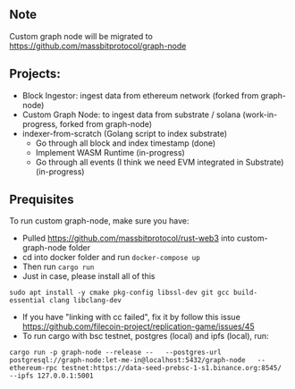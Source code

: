## Note
Custom graph node will be migrated to https://github.com/massbitprotocol/graph-node

## Projects:
- Block Ingestor: ingest data from ethereum network (forked from graph-node)
- Custom Graph Node: to ingest data from substrate / solana (work-in-progress, forked from graph-node)
- indexer-from-scratch (Golang script to index substrate)
  - Go through all block and index timestamp (done)
  - Implement WASM Runtime (in-progress)
  - Go through all events (I think we need EVM integrated in Substrate) (in-progress)

## Prequisites

To run custom graph-node, make sure you have:
- Pulled https://github.com/massbitprotocol/rust-web3 into custom-graph-node folder
- cd into docker folder and run `docker-compose up`
- Then run `cargo run`
- Just in case, please install all of this
```shell
sudo apt install -y cmake pkg-config libssl-dev git gcc build-essential clang libclang-dev
```
  
- If you have "linking with cc failed", fix it by follow this issue https://github.com/filecoin-project/replication-game/issues/45
- To run cargo with bsc testnet, postgres (local) and ipfs (local), run:
```shell
cargo run -p graph-node --release --   --postgres-url postgresql://graph-node:let-me-in@localhost:5432/graph-node   --ethereum-rpc testnet:https://data-seed-prebsc-1-s1.binance.org:8545/   --ipfs 127.0.0.1:5001
```